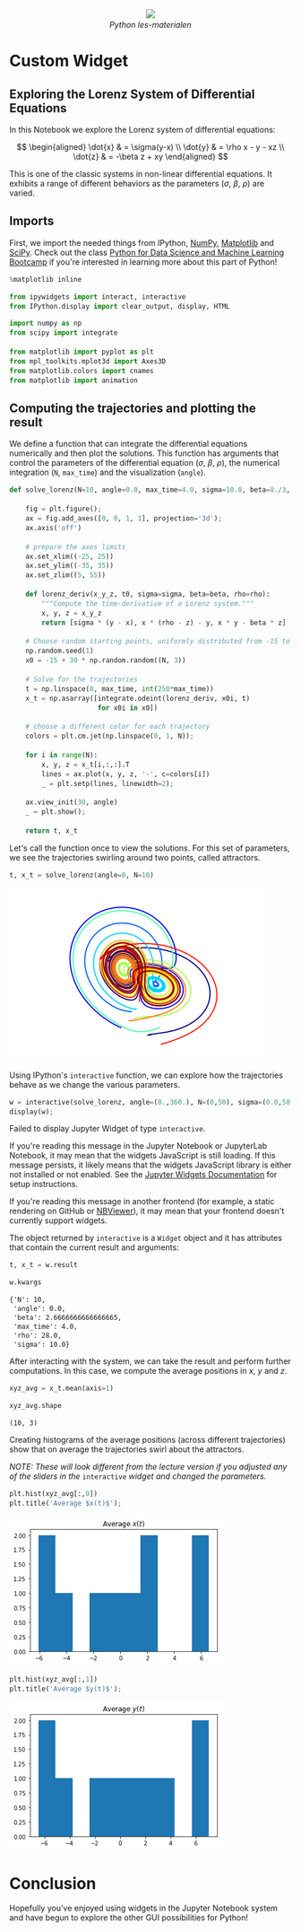 <center>
    <img src='https://intecbrussel.be/img/logo3.png' width='400px' height='auto'/>
    <br/>
    <em>Python les-materialen</em>
</center>

# Custom Widget
## Exploring the Lorenz System of Differential Equations

In this Notebook we explore the Lorenz system of differential equations:

$$
\begin{aligned}
\dot{x} & = \sigma(y-x) \\
\dot{y} & = \rho x - y - xz \\
\dot{z} & = -\beta z + xy
\end{aligned}
$$

This is one of the classic systems in non-linear differential equations. It exhibits a range of different behaviors as the parameters ($\sigma$, $\beta$, $\rho$) are varied.

## Imports

First, we import the needed things from IPython, [NumPy](http://www.numpy.org/), [Matplotlib](http://matplotlib.org/index.html) and [SciPy](http://www.scipy.org/). Check out the class [Python for Data Science and Machine Learning Bootcamp](https://www.udemy.com/python-for-data-science-and-machine-learning-bootcamp/) if you're interested in learning more about this part of Python!


```python
%matplotlib inline
```


```python
from ipywidgets import interact, interactive
from IPython.display import clear_output, display, HTML
```


```python
import numpy as np
from scipy import integrate

from matplotlib import pyplot as plt
from mpl_toolkits.mplot3d import Axes3D
from matplotlib.colors import cnames
from matplotlib import animation
```

## Computing the trajectories and plotting the result

We define a function that can integrate the differential equations numerically and then plot the solutions. This function has arguments that control the parameters of the differential equation ($\sigma$, $\beta$, $\rho$), the numerical integration (`N`, `max_time`) and the visualization (`angle`).


```python
def solve_lorenz(N=10, angle=0.0, max_time=4.0, sigma=10.0, beta=8./3, rho=28.0):

    fig = plt.figure();
    ax = fig.add_axes([0, 0, 1, 1], projection='3d');
    ax.axis('off')

    # prepare the axes limits
    ax.set_xlim((-25, 25))
    ax.set_ylim((-35, 35))
    ax.set_zlim((5, 55))
    
    def lorenz_deriv(x_y_z, t0, sigma=sigma, beta=beta, rho=rho):
        """Compute the time-derivative of a Lorenz system."""
        x, y, z = x_y_z
        return [sigma * (y - x), x * (rho - z) - y, x * y - beta * z]

    # Choose random starting points, uniformly distributed from -15 to 15
    np.random.seed(1)
    x0 = -15 + 30 * np.random.random((N, 3))

    # Solve for the trajectories
    t = np.linspace(0, max_time, int(250*max_time))
    x_t = np.asarray([integrate.odeint(lorenz_deriv, x0i, t)
                      for x0i in x0])
    
    # choose a different color for each trajectory
    colors = plt.cm.jet(np.linspace(0, 1, N));

    for i in range(N):
        x, y, z = x_t[i,:,:].T
        lines = ax.plot(x, y, z, '-', c=colors[i])
        _ = plt.setp(lines, linewidth=2);

    ax.view_init(30, angle)
    _ = plt.show();

    return t, x_t
```

Let's call the function once to view the solutions. For this set of parameters, we see the trajectories swirling around two points, called attractors. 


```python
t, x_t = solve_lorenz(angle=0, N=10)
```


    
![png](06-Custom%20Widget_files/06-Custom%20Widget_12_0.png)
    


Using IPython's `interactive` function, we can explore how the trajectories behave as we change the various parameters.


```python
w = interactive(solve_lorenz, angle=(0.,360.), N=(0,50), sigma=(0.0,50.0), rho=(0.0,50.0))
display(w);
```


<p>Failed to display Jupyter Widget of type <code>interactive</code>.</p>
<p>
  If you're reading this message in the Jupyter Notebook or JupyterLab Notebook, it may mean
  that the widgets JavaScript is still loading. If this message persists, it
  likely means that the widgets JavaScript library is either not installed or
  not enabled. See the <a href="https://ipywidgets.readthedocs.io/en/stable/user_install.html">Jupyter
  Widgets Documentation</a> for setup instructions.
</p>
<p>
  If you're reading this message in another frontend (for example, a static
  rendering on GitHub or <a href="https://nbviewer.jupyter.org/">NBViewer</a>),
  it may mean that your frontend doesn't currently support widgets.
</p>



The object returned by `interactive` is a `Widget` object and it has attributes that contain the current result and arguments:


```python
t, x_t = w.result
```


```python
w.kwargs
```




    {'N': 10,
     'angle': 0.0,
     'beta': 2.6666666666666665,
     'max_time': 4.0,
     'rho': 28.0,
     'sigma': 10.0}



After interacting with the system, we can take the result and perform further computations. In this case, we compute the average positions in $x$, $y$ and $z$.


```python
xyz_avg = x_t.mean(axis=1)
```


```python
xyz_avg.shape
```




    (10, 3)



Creating histograms of the average positions (across different trajectories) show that on average the trajectories swirl about the attractors.

*NOTE: These will look different from the lecture version if you adjusted any of the sliders in the* `interactive` *widget and changed the parameters.*


```python
plt.hist(xyz_avg[:,0])
plt.title('Average $x(t)$');
```


    
![png](06-Custom%20Widget_files/06-Custom%20Widget_22_0.png)
    



```python
plt.hist(xyz_avg[:,1])
plt.title('Average $y(t)$');
```


    
![png](06-Custom%20Widget_files/06-Custom%20Widget_23_0.png)
    


# Conclusion

Hopefully you've enjoyed using widgets in the Jupyter Notebook system and have begun to explore the other GUI possibilities for Python!

